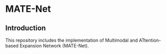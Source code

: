# MATE-Net

## Introduction
This repository includes the implementation of Multimodal and ATtention-based Expansion Network (MATE-Net). 
